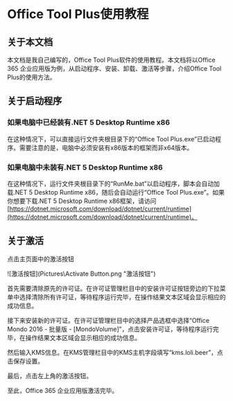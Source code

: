 # Office Tool Plus使用教程

## 关于本文档

本文档是我自己编写的，Office Tool Plus软件的使用教程。本文档将以Office 365 企业应用版为例，从启动程序、安装、卸载、激活等步骤，介绍Office Tool Plus的使用方法。

## 关于启动程序

### 如果电脑中已经装有.NET 5 Desktop Runtime x86

在这种情况下，可以直接运行文件夹根目录下的“Office Tool Plus.exe”已启动程序。需要注意的是，电脑中必须安装有x86版本的框架而非x64版本。

### 如果电脑中未装有.NET 5 Desktop Runtime x86

在这种情况下，运行文件夹根目录下的“RunMe.bat”以启动程序，脚本会自动加载.NET 5 Desktop Runtime x86，随后会自动运行“Office Tool Plus.exe”。如果你想要下载.NET 5 Desktop Runtime x86框架，请访问[https://dotnet.microsoft.com/download/dotnet/current/runtime](https://dotnet.microsoft.com/download/dotnet/current/runtime)。

## 关于激活

点击主页面中的激活按钮

![激活按钮](Pictures\Activate Button.png "激活按钮")

首先需要清除原先的许可证。在许可证管理栏目中的安装许可证按钮旁边的下拉菜单中选择清除所有许可证，等待程序运行完毕，在操作结果文本区域会显示相应的成功信息。

接下来安装新的许可证。在许可证管理栏目中的选择产品选框中选择“Office Mondo 2016 - 批量版 - [MondoVolume]”，点击安装许可证，等待程序运行完毕，在操作结果文本区域会显示相应的成功信息。

然后输入KMS信息。在KMS管理栏目中的KMS主机字段填写“kms.loli.beer”，点击保存设置。

最后，点击左上角的激活按钮。

至此，Office 365 企业应用版激活完毕。
